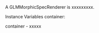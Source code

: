 A GLMMorphicSpecRenderer is xxxxxxxxx.Instance Variables	container:		<Object>container	- xxxxx
